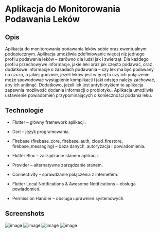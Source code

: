 # Aplikacja do Monitorowania Podawania Leków

## Opis

Aplikacja do monitorowania podawania leków sobie oraz ewentualnym podopiecznym.
Aplikacja umożliwia zdefiniowanie więcej niż jednego profilu podawania leków – zarówno dla ludzi jak i zwierząt. Dla każdego profilu przechowywe informacje, jakie leki oraz jak często podawać, oraz dodatkowe informacje o zasadach podawania – czy lek ma być podawany na czczo, o jakiej godzinie, jeżeli leków jest więcej to czy ich połączenie może spowodować wystąpienie komplikacji i jaki odstęp należy zachować, aby ich uniknąć. Dodatkowo, jeżeli lek jest antybiotykiem to aplikacja zapewnia możliwość dodania informacji o probiotyku. Aplikacja umożliwia ustawienie powiadomień przypominających o konieczności podania leku.

## Technologie
* Flutter – główny framework aplikacji.

* Dart – język programowania.

* Firebase (firebase_core, firebase_auth, cloud_firestore, firebase_messaging) – baza danych, autoryzacja i powiadomienia.

* Flutter Bloc – zarządzanie stanem aplikacji.

* Provider – alternatywne zarządzanie stanem.

* Connectivity – sprawdzanie połączenia z internetem.

* Flutter Local Notifications & Awesome Notifications – obsługa powiadomień.

* Permission Handler – obsługa uprawnień systemowych.

## Screenshots

![image](https://github.com/user-attachments/assets/18287a1d-31b0-439e-9dc6-6fe3eb7ef90a)
![image](https://github.com/user-attachments/assets/d1a589f6-5816-42cf-ab17-87863b50e821)
![image](https://github.com/user-attachments/assets/4e377994-ed18-423c-83fb-279ffa6bbd72)
![image](https://github.com/user-attachments/assets/7bd7dc5b-d3c7-4581-a9a4-77aa21f19a1d)
